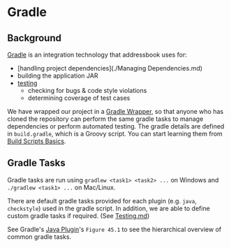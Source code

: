 # Gradle

## Background
[Gradle](https://gradle.org/) is an integration technology that addressbook uses for:
- [handling project dependencies](./Managing Dependencies.md)
- building the application JAR
- [testing](./Testing.md) 
    - checking for bugs & code style violations
    - determining coverage of test cases

We have wrapped our project in a [Gradle Wrapper](https://docs.gradle.org/current/userguide/gradle_wrapper.html), so that anyone who has cloned the repository can perform the same gradle tasks to manage dependencies or perform automated testing.
The gradle details are defined in `build.gradle`, which is a Groovy script. You can start learning them from [Build Scripts Basics](https://docs.gradle.org/current/userguide/tutorial_using_tasks.html).

## Gradle Tasks
Gradle tasks are run using `gradlew <task1> <task2> ...` on Windows and `./gradlew <task1> ...` on Mac/Linux.

There are default gradle tasks provided for each plugin (e.g. `java`, `checkstyle`) used in the gradle script. In addition, we are able to define custom gradle tasks if required. (See [Testing.md](./Testing.md))

See Gradle's [Java Plugin](https://docs.gradle.org/current/userguide/java_plugin.html)'s `Figure 45.1` to see the hierarchical overview of common gradle tasks.
